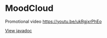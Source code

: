 # MoodCloud

Promotional video https://youtu.be/ukRgjxrPhEo

[View javadoc](http://htmlpreview.github.com/?https://github.com/CMPUT301W17T13/MoodCloud/blob/master/doc/Javadoc/index.html)
